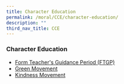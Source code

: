 ```yaml
---
title: Character Education
permalink: /moral/CCE/character-education/
description: ""
third_nav_title: CCE
---
```

### Character Education

*   [Form Teacher's Guidance Period (FTGP)](https://www.konghwa.moe.edu.sg/khs-learning-experiences/moral/character-and-citizenship-education/character-education/form-teachers-guidance-period-ftgp)
*   [Green Movement](https://www.konghwa.moe.edu.sg/khs-learning-experiences/moral/character-and-citizenship-education/character-education/green-movement)
*   [Kindness Movement](https://www.konghwa.moe.edu.sg/khs-learning-experiences/moral/character-and-citizenship-education/character-education/kindness-movement)